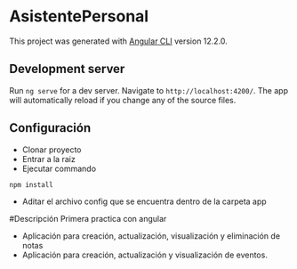 # AsistentePersonal

This project was generated with [Angular CLI](https://github.com/angular/angular-cli) version 12.2.0.

## Development server

Run `ng serve` for a dev server. Navigate to `http://localhost:4200/`. The app will automatically reload if you change any of the source files.

## Configuración
- Clonar proyecto
- Entrar a la raiz
- Ejecutar commando
```
npm install
```
- Aditar el archivo config que se encuentra dentro de la carpeta app

#Descripción
Primera practica con angular
- Aplicación para creación, actualización, visualización y eliminación de notas
- Aplicación para creación, actualización y visualización de eventos.
